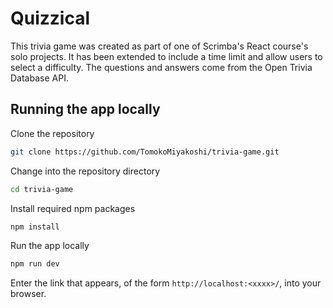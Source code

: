 # Quizzical

This trivia game was created as part of one of Scrimba's React course's solo projects. It has been extended to include a time limit and allow users to select a difficulty. The questions and answers come from the Open Trivia Database API.

## Running the app locally

Clone the repository

```bash
git clone https://github.com/TomokoMiyakoshi/trivia-game.git
```

Change into the repository directory

```bash
cd trivia-game
```

Install required npm packages

```bash
npm install
```

Run the app locally

```bash
npm run dev
```

Enter the link that appears, of the form ```http://localhost:<xxxx>/```, into your browser.